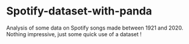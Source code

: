 # Spotify-dataset-with-panda

Analysis of some data on Spotify songs made between 1921 and 2020. Nothing impressive, just some quick use of a dataset ! 
